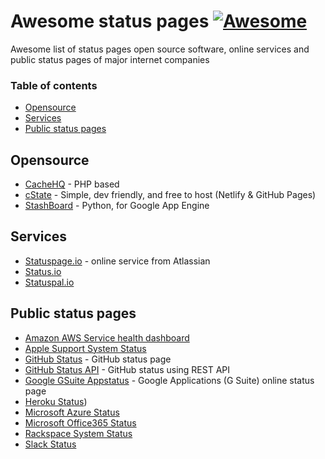# Awesome status pages  [![Awesome](https://cdn.rawgit.com/sindresorhus/awesome/d7305f38d29fed78fa85652e3a63e154dd8e8829/media/badge.svg)](https://github.com/sindresorhus/awesome)

Awesome list of status pages open source software, online services and public status pages of major internet companies
### Table of contents

* [Opensource](#opensource)
* [Services](#services)
* [Public status pages](#public-status-pages)

## Opensource
* [CacheHQ](https://cachethq.io/) - PHP based 
* [cState](https://github.com/cstate/cstate) - Simple, dev friendly, and free to host (Netlify & GitHub Pages)
* [StashBoard](http://www.stashboard.org/) - Python, for Google App Engine

## Services
* [Statuspage.io](https://www.statuspage.io) - online service from Atlassian
* [Status.io](https://status.io)
* [Statuspal.io](https://ststuapal.io)

## Public status pages
* [Amazon AWS Service health dashboard](https://status.aws.amazon.com/)
* [Apple Support System Status](https://www.apple.com/support/systemstatus/)
* [GitHub Status](https://status.github.com/) - GitHub status page
* [GitHub Status API](https://status.github.com/api) - GitHub status using REST API
* [Google GSuite Appstatus](https://www.google.com/appsstatus) - Google Applications (G Suite) online status page
* [Heroku Status](https://status.heroku.com/))
* [Microsoft Azure Status](https://azure.microsoft.com/en-us/status/)
* [Microsoft Office365 Status](https://portal.office.com/servicestatus)
* [Rackspace System Status](https://status.rackspace.com/)
* [Slack Status](https://status.slack.com/)
